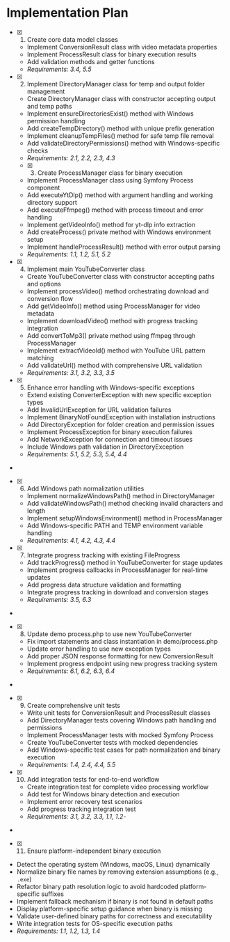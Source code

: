 # Implementation Plan

- [x] 1. Create core data model classes
  - Implement ConversionResult class with video metadata properties
  - Implement ProcessResult class for binary execution results
  - Add validation methods and getter functions
  - _Requirements: 3.4, 5.5_

- [x] 2. Implement DirectoryManager class for temp and output folder management
  - Create DirectoryManager class with constructor accepting output and temp paths
  - Implement ensureDirectoriesExist() method with Windows permission handling
  - Add createTempDirectory() method with unique prefix generation
  - Implement cleanupTempFiles() method for safe temp file removal
  - Add validateDirectoryPermissions() method with Windows-specific checks
  - _Requirements: 2.1, 2.2, 2.3, 4.3_

  - [x] 3. Create ProcessManager class for binary execution
  - Implement ProcessManager class using Symfony Process component
  - Add executeYtDlp() method with argument handling and working directory support
  - Add executeFfmpeg() method with process timeout and error handling
  - Implement getVideoInfo() method for yt-dlp info extraction
  - Add createProcess() private method with Windows environment setup
  - Implement handleProcessResult() method with error output parsing
  - _Requirements: 1.1, 1.2, 5.1, 5.2_

- [x] 4. Implement main YouTubeConverter class





  - Create YouTubeConverter class with constructor accepting paths and options
  - Implement processVideo() method orchestrating download and conversion flow
  - Add getVideoInfo() method using ProcessManager for video metadata
  - Implement downloadVideo() method with progress tracking integration
  - Add convertToMp3() private method using ffmpeg through ProcessManager
  - Implement extractVideoId() method with YouTube URL pattern matching
  - Add validateUrl() method with comprehensive URL validation
  - _Requirements: 3.1, 3.2, 3.3, 3.5_

- [x] 5. Enhance error handling with Windows-specific exceptions




  - Extend existing ConverterException with new specific exception types
  - Add InvalidUrlException for URL validation failures
  - Implement BinaryNotFoundException with installation instructions
  - Add DirectoryException for folder creation and permission issues
  - Implement ProcessException for binary execution failures
  - Add NetworkException for connection and timeout issues
  - Include Windows path validation in DirectoryException
  - _Requirements: 5.1, 5.2, 5.3, 5.4, 4.4_
-

- [x] 6. Add Windows path normalization utilities




  - Implement normalizeWindowsPath() method in DirectoryManager
  - Add validateWindowsPath() method checking invalid characters and length
  - Implement setupWindowsEnvironment() method in ProcessManager
  - Add Windows-specific PATH and TEMP environment variable handling
  - _Requirements: 4.1, 4.2, 4.3, 4.4_


- [x] 7. Integrate progress tracking with existing FileProgress



  - Add trackProgress() method in YouTubeConverter for stage updates
  - Implement progress callbacks in ProcessManager for real-time updates
  - Add progress data structure validation and formatting
  - Integrate progress tracking in download and conversion stages
  - _Requirements: 3.5, 6.3_
-

- [x] 8. Update demo process.php to use new YouTubeConverter




  - Fix import statements and class instantiation in demo/process.php
  - Update error handling to use new exception types
  - Add proper JSON response formatting for new ConversionResult
  - Implement progress endpoint using new progress tracking system
  - _Requirements: 6.1, 6.2, 6.3, 6.4_
-

- [x] 9. Create comprehensive unit tests




  - Write unit tests for ConversionResult and ProcessResult classes
  - Add DirectoryManager tests covering Windows path handling and permissions
  - Implement ProcessManager tests with mocked Symfony Process
  - Create YouTubeConverter tests with mocked dependencies
  - Add Windows-specific test cases for path normalization and binary execution
  - _Requirements: 1.4, 2.4, 4.4, 5.5_


- [x] 10. Add integration tests for end-to-end workflow




  - Create integration test for complete video processing workflow
  - Add test for Windows binary detection and execution
  - Implement error recovery test scenarios
  - Add progress tracking integration test
  - _Requirements: 3.1, 3.2, 3.3, 1.1, 1.2_-
-

  - [x] 11. Ensure platform-independent binary execution





  - Detect the operating system (Windows, macOS, Linux) dynamically
  - Normalize binary file names by removing extension assumptions (e.g., `.exe`)
  - Refactor binary path resolution logic to avoid hardcoded platform-specific suffixes
  - Implement fallback mechanism if binary is not found in default paths
  - Display platform-specific setup guidance when binary is missing
  - Validate user-defined binary paths for correctness and executability
  - Write integration tests for OS-specific execution paths
  - _Requirements: 1.1, 1.2, 1.3, 1.4_
